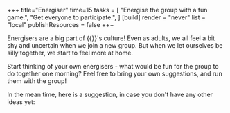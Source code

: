 +++
title="Energiser"
time=15
tasks = [
  "Energise the group with a fun game.",
  "Get everyone to participate.",
]
[build]
  render = "never"
  list = "local"
  publishResources = false
+++

Energisers are a big part of {{<our-name>}}'s culture! Even as adults, we all feel a bit shy and uncertain when we join a new group. But when we let ourselves be silly together, we start to feel more at home.

Start thinking of your own energisers - what would be fun for the group to do together one morning? Feel free to bring your own suggestions, and run them with the group!

In the mean time, here is a suggestion, in case you don't have any other ideas yet:
